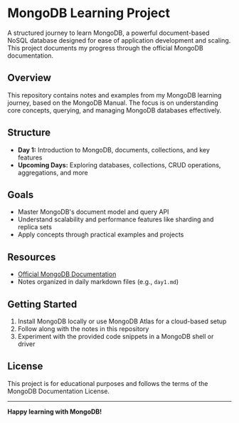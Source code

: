 # MongoDB Learning Project

A structured journey to learn MongoDB, a powerful document-based NoSQL database designed for ease of application development and scaling. This project documents my progress through the official MongoDB documentation.

## Overview

This repository contains notes and examples from my MongoDB learning journey, based on the MongoDB Manual. The focus is on understanding core concepts, querying, and managing MongoDB databases effectively.

## Structure

- **Day 1:** Introduction to MongoDB, documents, collections, and key features
- **Upcoming Days:** Exploring databases, collections, CRUD operations, aggregations, and more

## Goals

- Master MongoDB's document model and query API
- Understand scalability and performance features like sharding and replica sets
- Apply concepts through practical examples and projects

## Resources

- [Official MongoDB Documentation](https://docs.mongodb.com/)
- Notes organized in daily markdown files (e.g., `day1.md`)

## Getting Started

1. Install MongoDB locally or use MongoDB Atlas for a cloud-based setup
2. Follow along with the notes in this repository
3. Experiment with the provided code snippets in a MongoDB shell or driver

## License

This project is for educational purposes and follows the terms of the MongoDB Documentation License.

---

**Happy learning with MongoDB!**
